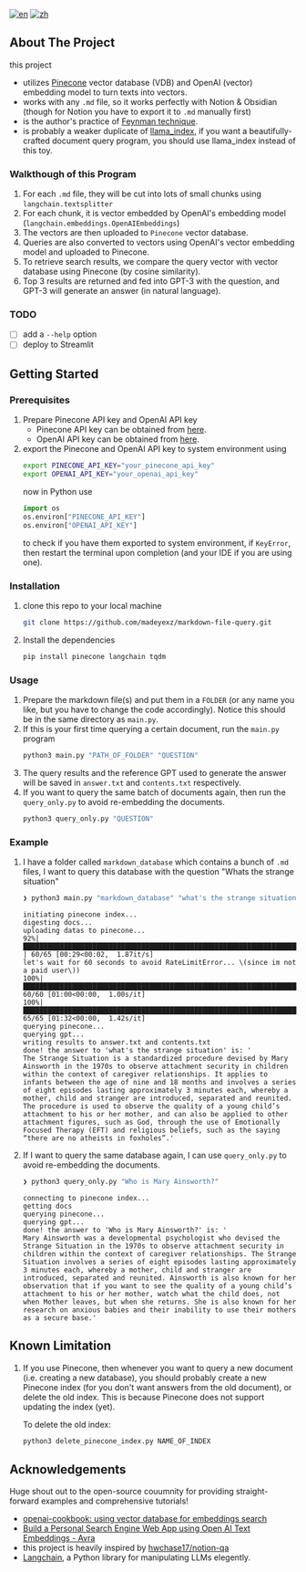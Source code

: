 [![en](https://img.shields.io/badge/lang-en-red.svg)](https://github.com/madeyexz/markdown-file-query/blob/main/README.md)
[![zh](https://img.shields.io/badge/lang-zh-blue.svg)](https://github.com/madeyexz/markdown-file-query/blob/main/README.zh.md)

## About The Project
this project
- utilizes [Pinecone](https://www.pinecone.io/) vector database (VDB) and OpenAI (vector) embedding model to turn texts into vectors.
- works with any `.md` file, so it works perfectly with Notion & Obsidian (though for Notion you have to export it to `.md` manually first)
- is the author's practice of [Feynman technique](https://en.wikipedia.org/wiki/Learning_by_teaching).
- is probably a weaker duplicate of [llama_index](https://github.com/jerryjliu/llama_index#-dependencies), if you want a beautifully-crafted document query program, you should use llama_index instead of this toy.

### Walkthough of this Program
1. For each `.md` file, they will be cut into lots of small chunks using `langchain.textsplitter`
2. For each chunk, it is vector embedded by OpenAI's embedding model (`langchain.embeddings.OpenAIEmbeddings`)
3. The vectors are then uploaded to `Pinecone` vector database.
4. Queries are also converted to vectors using OpenAI's vector embedding model and uploaded to Pinecone.
5. To retrieve search results, we compare the query vector with vector database using Pinecone (by cosine similarity).
6. Top 3 results are returned and fed into GPT-3 with the question, and GPT-3 will generate an answer (in natural language).

### TODO
- [ ] add a `--help` option
- [ ] deploy to Streamlit
## Getting Started

### Prerequisites
1. Prepare Pinecone API key and OpenAI API key
    - Pinecone API key can be obtained from [here](https://app.pinecone.io/).
    - OpenAI API key can be obtained from [here](https://platform.openai.com/account/api-keys).
2. export the Pinecone and OpenAI API key to system environment using
   ``` bash
   export PINECONE_API_KEY="your_pinecone_api_key"
   export OPENAI_API_KEY="your_openai_api_key"
   ```
   now in Python use
   ``` python
   import os
   os.environ["PINECONE_API_KEY"]
   os.environ["OPENAI_API_KEY"]
   ```
   to check if you have them exported to system environment, if `KeyError`, then restart the terminal upon completion (and your IDE if you are using one).
### Installation
1. clone this repo to your local machine
    ```bash
    git clone https://github.com/madeyexz/markdown-file-query.git 
    ```
2. Install the dependencies
    ``` bash
    pip install pinecone langchain tqdm
    ```

### Usage
1. Prepare the markdown file(s) and put them in a `FOLDER` (or any name you like, but you have to change the code accordingly). Notice this should be in the same directory as `main.py`.
2. If this is your first time querying a certain document, run the `main.py` program
    ``` bash
    python3 main.py "PATH_OF_FOLDER" "QUESTION"
    ```
3. The query results and the reference GPT used to generate the answer will be saved in `answer.txt` and `contents.txt` respectively.
4. If you want to query the same batch of documents again, then run the `query_only.py` to avoid re-embedding the documents.
    ``` bash
    python3 query_only.py "QUESTION"
    ```

### Example
1. I have a folder called `markdown_database` which contains a bunch of `.md` files, I want to query this database with the question "Whats the strange situation"
    ``` bash
    ❯ python3 main.py "markdown_database" "what's the strange situation"                                                        
    ```     
    ```text             
    initiating pinecone index...
    digesting docs...
    uploading datas to pinecone...
    92%|████████████████████████████████████████████████████████████████████████████████████████████████████████████████████████          | 60/65 [00:29<00:02,  1.87it/s]
    let's wait for 60 seconds to avoid RateLimitError... \(since im not a paid user\))
    100%|██████████████████████████████████████████████████████████████████████████████████████████████████████████████████████████████████| 60/60 [01:00<00:00,  1.00s/it]
    100%|██████████████████████████████████████████████████████████████████████████████████████████████████████████████████████████████████| 65/65 [01:32<00:00,  1.42s/it]
    querying pinecone...
    querying gpt...
    writing results to answer.txt and contents.txt
    done! the answer to 'what's the strange situation' is: '
    The Strange Situation is a standardized procedure devised by Mary Ainsworth in the 1970s to observe attachment security in children within the context of caregiver relationships. It applies to infants between the age of nine and 18 months and involves a series of eight episodes lasting approximately 3 minutes each, whereby a mother, child and stranger are introduced, separated and reunited. The procedure is used to observe the quality of a young child’s attachment to his or her mother, and can also be applied to other attachment figures, such as God, through the use of Emotionally Focused Therapy (EFT) and religious beliefs, such as the saying “there are no atheists in foxholes”.'
    ```
2. If I want to query the same database again, I can use `query_only.py` to avoid re-embedding the documents.
    ``` bash
    ❯ python3 query_only.py "Who is Mary Ainsworth?"
    ```
    ``` text
    connecting to pinecone index...
    getting docs
    querying pinecone...
    querying gpt...
    done! the answer to 'Who is Mary Ainsworth?' is: '
    Mary Ainsworth was a developmental psychologist who devised the Strange Situation in the 1970s to observe attachment security in children within the context of caregiver relationships. The Strange Situation involves a series of eight episodes lasting approximately 3 minutes each, whereby a mother, child and stranger are introduced, separated and reunited. Ainsworth is also known for her observation that if you want to see the quality of a young child’s attachment to his or her mother, watch what the child does, not when Mother leaves, but when she returns. She is also known for her research on anxious babies and their inability to use their mothers as a secure base.'
    ```
## Known Limitation
1. If you use Pinecone, then whenever you want to query a new document (i.e. creating a new database), you should probably create a new Pinecone index (for you don't want answers from the old document), or delete the old index. This is because Pinecone does not support updating the index (yet). 

    To delete the old index:
    ``` bash
    python3 delete_pinecone_index.py NAME_OF_INDEX
    ```
## Acknowledgements
Huge shout out to the open-source couumnity for providing straight-forward examples and comprehensive tutorials!
- [openai-cookbook: using vector database for embeddings search](https://github.com/openai/openai-cookbook/blob/main/examples/vector_databases/Using_vector_databases_for_embeddings_search.ipynb)
- [Build a Personal Search Engine Web App using Open AI Text Embeddings - Avra](https://medium.com/@avra42/build-a-personal-search-engine-web-app-using-open-ai-text-embeddings-d6541f32892d)
- this project is heavily inspired by [hwchase17/notion-qa](https://github.com/hwchase17/notion-qa)
- [Langchain](https://python.langchain.com/en/latest), a Python library for manipulating LLMs elegently.
